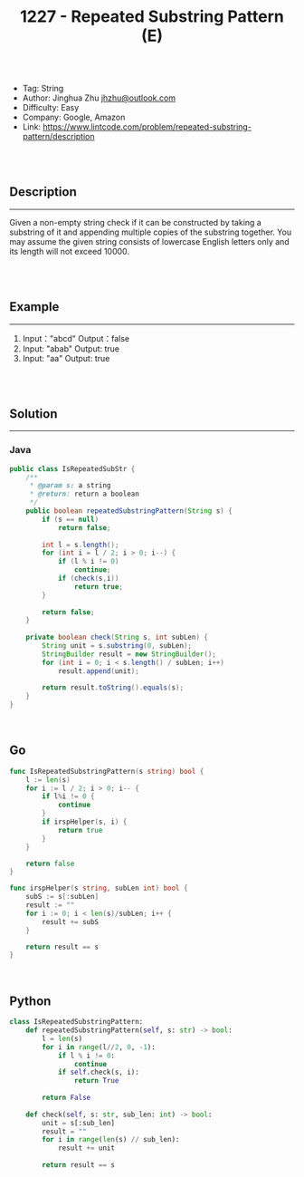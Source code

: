# <center>1227 - Repeated Substring Pattern (E)</center> 



<br></br>

* Tag: String
* Author: Jinghua Zhu <jhzhu@outlook.com>
* Difficulty: Easy
* Company: Google, Amazon
* Link: https://www.lintcode.com/problem/repeated-substring-pattern/description

<br></br>



## Description
----
Given a non-empty string check if it can be constructed by taking a substring of it and appending multiple copies of the substring together. You may assume the given string consists of lowercase English letters only and its length will not exceed 10000.

<br></br>



## Example
----
1. Input："abcd" Output：false
2. Input: "abab" Output: true
3. Input: "aa" Output: true

<br></br>



## Solution
----
### Java
```java
public class IsRepeatedSubStr {
	/**
     * @param s: a string
     * @return: return a boolean
     */
    public boolean repeatedSubstringPattern(String s) {
        if (s == null)
            return false;
        
        int l = s.length();
        for (int i = l / 2; i > 0; i--) {
            if (l % i != 0)
                continue;
            if (check(s,i))
                return true;
        }
        
        return false;
    }
    
    private boolean check(String s, int subLen) {
        String unit = s.substring(0, subLen);
        StringBuilder result = new StringBuilder();
        for (int i = 0; i < s.length() / subLen; i++)
            result.append(unit);
        
        return result.toString().equals(s);
    }
}
```

<br>


## Go
```go
func IsRepeatedSubstringPattern(s string) bool {
	l := len(s)
	for i := l / 2; i > 0; i-- {
		if l%i != 0 {
			continue
		}
		if irspHelper(s, i) {
			return true
		}
	}

	return false
}

func irspHelper(s string, subLen int) bool {
	subS := s[:subLen]
	result := ""
	for i := 0; i < len(s)/subLen; i++ {
		result += subS
	}

	return result == s
}
```

<br>


## Python
```python
class IsRepeatedSubstringPattern:
    def repeatedSubstringPattern(self, s: str) -> bool:
        l = len(s)
        for i in range(l//2, 0, -1):
            if l % i != 0:
                continue
            if self.check(s, i):
                return True
        
        return False
    
    def check(self, s: str, sub_len: int) -> bool:
        unit = s[:sub_len]
        result = ""
        for i in range(len(s) // sub_len):
            result += unit
        
        return result == s
```
